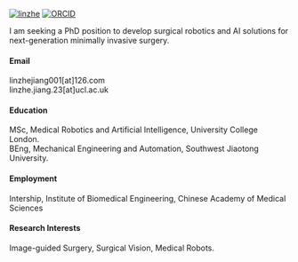 [![linzhe](https://img.shields.io/badge/linzhe001-github-blue?logo=github)](https://github.com/linzhe001)
[![ORCID](https://img.shields.io/badge/ORCID-iD-green?logo=orcid)](https://orcid.org/0009-0001-6109-5707)

I am seeking a PhD position to develop surgical robotics and AI solutions for next-generation minimally invasive surgery.

#### Email
linzhejiang001[at]126.com\
linzhe.jiang.23[at]ucl.ac.uk

#### Education
MSc, Medical Robotics and Artificial Intelligence, University College London.\
BEng, Mechanical Engineering and Automation, Southwest Jiaotong University.

#### Employment 
Intership, Institute of Biomedical Engineering, Chinese Academy of Medical Sciences


#### Research Interests
Image-guided Surgery, Surgical Vision, Medical Robots.